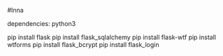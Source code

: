 #Inna

dependencies:
  python3
  
  
  pip install flask
  pip install flask_sqlalchemy
  pip install flask-wtf
  pip install wtforms
  pip install flask_bcrypt
  pip install flask_login
